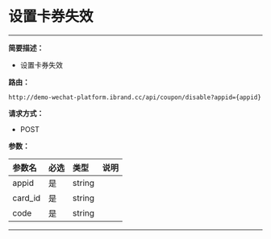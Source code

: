 
# 设置卡券失效
 ****

**简要描述：**


- 设置卡券失效

**路由：**

```
http://demo-wechat-platform.ibrand.cc/api/coupon/disable?appid={appid}

```
**请求方式：**
- POST

**参数：**

|参数名|必选|类型|说明|
|:----    |:---|:----- |-----   |
|appid |是  |string |  |
|card_id |是  |string |  |
|code |是  |string |  |


 ****



